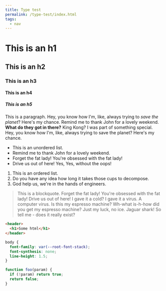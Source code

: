 ```yaml
---
title: Type test
permalink: /type-test/index.html
tags:
  - nav
---
```


# This is an h1
## This is an h2
### This is an h3
#### This is an h4
##### This is an h5

This is a paragraph. Hey, you know how I'm, like, always trying to *save the planet*? Here's my chance. Remind me to thank John for a lovely weekend. **What do they got in there?** King Kong? I was part of something special. Hey, you know how I'm, like, always trying to save the planet? Here's my chance.

* This is an unordered list.
* Remind me to thank John for a lovely weekend.
* Forget the fat lady! You're obsessed with the fat lady!
* Drive us out of here! Yes, Yes, without the oops! 

1. This is an ordered list.
1. Do you have any idea how long it takes those cups to decompose.
1. God help us, we're in the hands of engineers.

> This is a blockquote. Forget the fat lady! You're obsessed with the fat lady! Drive us out of here! I gave it a cold? I gave it a virus. A computer virus. Is this my espresso machine? Wh-what is-h-how did you get my espresso machine? Just my luck, no ice. Jaguar shark! So tell me - does it really exist?

```html
<header>
  <h1>Some html</h1>
</header>
```

```css
body {
  font-family: var(--root-font-stack);
  font-synthesis: none;
  line-height: 1.5;
}
```

```js
function foo(param) {
  if (!param) return true;
  return false;
} 
```